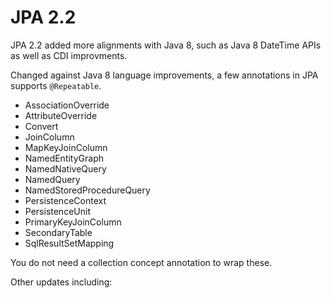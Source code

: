 # JPA 2.2

JPA 2.2 added more alignments with Java 8, such as Java 8 DateTime APIs as well as CDI improvments.

Changed against Java 8 language improvements, a few annotations in JPA supports `@Repeatable`.

* AssociationOverride
* AttributeOverride
* Convert
* JoinColumn
* MapKeyJoinColumn
* NamedEntityGraph
* NamedNativeQuery
* NamedQuery
* NamedStoredProcedureQuery
* PersistenceContext
* PersistenceUnit
* PrimaryKeyJoinColumn
* SecondaryTable
* SqlResultSetMapping

You do not need a collection concept annotation to wrap these.

Other updates including:

